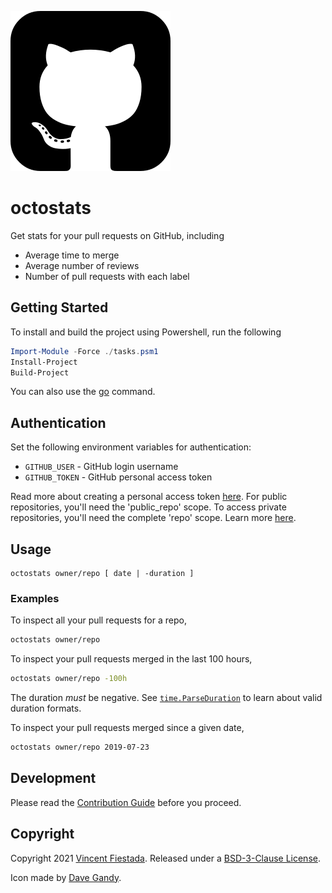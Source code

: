 ![](/icon.svg)

# octostats

Get stats for your pull requests on GitHub, including

- Average time to merge
- Average number of reviews
- Number of pull requests with each label

## Getting Started

To install and build the project using Powershell, run the following

```ps1
Import-Module -Force ./tasks.psm1
Install-Project
Build-Project
```

You can also use the [go](https://golang.org/doc/cmd) command.

## Authentication

Set the following environment variables for authentication: 
- `GITHUB_USER` - GitHub login username
- `GITHUB_TOKEN` - GitHub personal access token

Read more about creating a personal access token [here](https://docs.github.com/en/articles/creating-a-personal-access-token-for-the-command-line). For public repositories, you'll need the 'public_repo' scope. To access private repositories, you'll need the complete 'repo' scope. Learn more [here](https://docs.github.com/en/developers/apps/scopes-for-oauth-apps).

## Usage

```
octostats owner/repo [ date | -duration ]
```

### Examples

To inspect all your pull requests for a repo,

```sh
octostats owner/repo
```

To inspect your pull requests merged in the last 100 hours,

```sh
octostats owner/repo -100h
```

The duration _must_ be negative. See [`time.ParseDuration`](https://golang.org/pkg/time/#ParseDuration) to learn about valid duration formats.

To inspect your pull requests merged since a given date,

```sh
octostats owner/repo 2019-07-23
```

## Development

Please read the [Contribution Guide](./CONTRIBUTING.md) before you proceed.

## Copyright
Copyright 2021 [Vincent Fiestada](https://vincent.click). Released under a [BSD-3-Clause License](./license).

Icon made by [Dave Gandy](https://www.flaticon.com/authors/dave-gandy).
